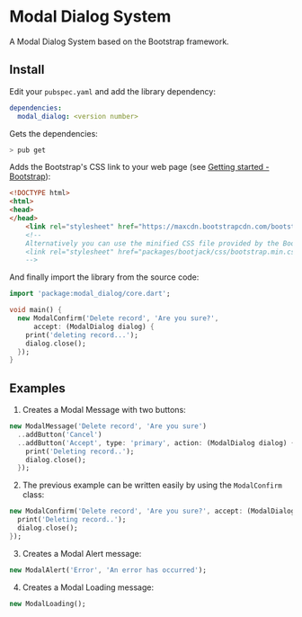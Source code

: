# Modal Dialog System

A Modal Dialog System based on the Bootstrap framework.

## Install

Edit your `pubspec.yaml` and add the library dependency:

```yaml
dependencies:
  modal_dialog: <version number>
```

Gets the dependencies:

```bash
> pub get
```

Adds the Bootstrap's CSS link to your web page (see [Getting started - Bootstrap](http://getbootstrap.com/getting-started/)):

```html
<!DOCTYPE html>
<html>
<head>
</head>
    <link rel="stylesheet" href="https://maxcdn.bootstrapcdn.com/bootstrap/3.3.7/css/bootstrap.min.css" integrity="sha384-BVYiiSIFeK1dGmJRAkycuHAHRg32OmUcww7on3RYdg4Va+PmSTsz/K68vbdEjh4u" crossorigin="anonymous">
    <!--
    Alternatively you can use the minified CSS file provided by the Bootjack library:
    <link rel="stylesheet" href="packages/bootjack/css/bootstrap.min.css">
    -->
```

And finally import the library from the source code:

```dart
import 'package:modal_dialog/core.dart';

void main() {
  new ModalConfirm('Delete record', 'Are you sure?',
      accept: (ModalDialog dialog) {
    print('deleting record...');
    dialog.close();
  });
}
```

## Examples

1. Creates a Modal Message with two buttons:
```dart
new ModalMessage('Delete record', 'Are you sure')
  ..addButton('Cancel')
  ..addButton('Accept', type: 'primary', action: (ModalDialog dialog) {
    print('Deleting record..');
    dialog.close();
  });
```

2. The previous example can be written easily by using the `ModalConfirm` class:
```dart
new ModalConfirm('Delete record', 'Are you sure?', accept: (ModalDialog dialog) {
  print('Deleting record..');
  dialog.close();
});
```
3. Creates a Modal Alert message:
```dart
new ModalAlert('Error', 'An error has occurred');
```

4. Creates a Modal Loading message:
```dart
new ModalLoading();
```
